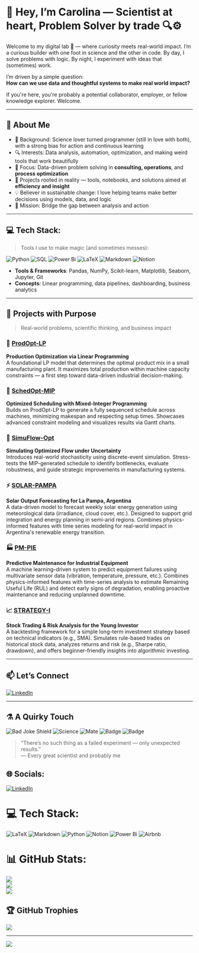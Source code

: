# 👋 Hey, I’m Carolina — Scientist at heart, Problem Solver by trade 🔍⚙️

Welcome to my digital lab 🧬  — where curiosity meets real-world impact.
I’m a curious builder with one foot in science and the other in code.
By day, I solve problems with logic. By night, I experiment with ideas that (sometimes) work.  

I’m driven by a simple question:  
**How can we use data and thoughtful systems to make real world impact?**

If you're here, you're probably a potential collaborator, employer, or fellow knowledge explorer. Welcome.

---

## 🔬 About Me

- 🧠 Background: Science lover turned programmer (still in love with both), with a strong bias for action and continuous learning
- 🔍 Interests: Data analysis, automation, optimization, and making weird tools that work beautifully
- 💼 Focus: Data-driven problem solving in **consulting, operations**, and **process optimization**
- 🧰 Projects rooted in reality — tools, notebooks, and solutions aimed at **efficiency and insight**
- 💡 Believer in sustainable change: I love helping teams make better decisions using models, data, and logic
- 🎯 Mission: Bridge the gap between analysis and action

---

## 💻 Tech Stack:
> Tools I use to make magic (and sometimes messes):
>
![Python](https://img.shields.io/badge/python-3670A0?style=for-the-badge&logo=python&logoColor=ffdd54)
![SQL](https://img.shields.io/badge/SQL-025E8C?style=for-the-badge&logo=postgresql&logoColor=white)
![Power Bi](https://img.shields.io/badge/power_bi-F2C811?style=for-the-badge&logo=powerbi&logoColor=black)
![LaTeX](https://img.shields.io/badge/latex-%23008080.svg?style=for-the-badge&logo=latex&logoColor=white)
![Markdown](https://img.shields.io/badge/markdown-%23000000.svg?style=for-the-badge&logo=markdown&logoColor=white)
![Notion](https://img.shields.io/badge/Notion-%23000000.svg?style=for-the-badge&logo=notion&logoColor=white)
> 
- **Tools & Frameworks**: Pandas, NumPy, Scikit-learn, Matplotlib, Seaborn, Jupyter, Git
- **Concepts**: Linear programming, data pipelines, dashboarding, business analytics

---

## 🧪 Projects with Purpose

> Real-world problems, scientific thinking, and business impact

### 🥚 [ProdOpt-LP](https://github.com/coraline-github/ProdOpt-LP)
**Production Optimization via Linear Programming**  
A foundational LP model that determines the optimal product mix in a small manufacturing plant. It maximizes total production within machine capacity constraints — a first step toward data-driven industrial decision-making.

### 🐣 [SchedOpt-MIP](https://github.com/coraline-github/SchedOpt-MIP)
**Optimized Scheduling with Mixed-Integer Programming**  
Builds on ProdOpt-LP to generate a fully sequenced schedule across machines, minimizing makespan and respecting setup times. Showcases advanced constraint modeling and visualizes results via Gantt charts.

### 🐥 [SimuFlow-Opt](https://github.com/coraline-github/SimuFlow-Opt)
**Simulating Optimized Flow under Uncertainty**  
Introduces real-world stochasticity using discrete-event simulation. Stress-tests the MIP-generated schedule to identify bottlenecks, evaluate robustness, and guide strategic improvements in manufacturing systems.

### ⚡ [SOLAR-PAMPA](https://github.com/YOUR_USERNAME/SOLAR-PAMPA)
**Solar Output Forecasting for La Pampa, Argentina**  
A data-driven model to forecast weekly solar energy generation using meteorological data (irradiance, cloud cover, etc.). Designed to support grid integration and energy planning in semi-arid regions. Combines physics-informed features with time series modeling for real-world impact in Argentina's renewable energy transition.

### 🏭 [PM-PIE](https://github.com/YOUR_USERNAME/PM-PIE)
**Predictive Maintenance for Industrial Equipment**  
A machine learning–driven system to predict equipment failures using multivariate sensor data (vibration, temperature, pressure, etc.). Combines physics-informed features with time-series analysis to estimate Remaining Useful Life (RUL) and detect early signs of degradation, enabling proactive maintenance and reducing unplanned downtime.

### 📈 [STRATEGY-I](https://github.com/YOUR_USERNAME/STRATEGY-I)
**Stock Trading & Risk Analysis for the Young Investor**  
A backtesting framework for a simple long-term investment strategy based on technical indicators (e.g., SMA). Simulates rule-based trades on historical stock data, analyzes returns and risk (e.g., Sharpe ratio, drawdown), and offers beginner-friendly insights into algorithmic investing.


---

## 📫 Let’s Connect

[![LinkedIn](https://img.shields.io/badge/LinkedIn-%230077B5?style=flat&logo=linkedin&logoColor=white)](https://linkedin.com/in/carolina-belen-castedo-239565230)

---

## ⚗️ A Quirky Touch

![Bad Joke Shield](https://img.shields.io/badge/Commit%20Messages-80%25%20Sarcasm-orange)
![Science](https://img.shields.io/badge/Lab%20Mood-Chaotic%20Neutral-yellow)
![Mate](https://img.shields.io/badge/Mate-Always-green)
![Badge](https://img.shields.io/badge/Reasoning-Powered%20by%20Caffeine-brown)
![Badge](https://img.shields.io/badge/Impact-%E2%88%9E-blue)

> “There’s no such thing as a failed experiment — only unexpected results.”  
> — Every great scientist and probably me

<!--
**Coraline-github/Coraline-github** is a ✨ _special_ ✨ repository because its `README.md` (this file) appears on your GitHub profile.

Here are some ideas to get you started:

- 🔭 I’m currently working on ...
- 🌱 I’m currently learning ...
- 👯 I’m looking to collaborate on ...
- 🤔 I’m looking for help with ...
- 💬 Ask me about ...
- 📫 How to reach me: ...
- 😄 Pronouns: ...
- ⚡ Fun fact: ...
-->


## 🌐 Socials:
[![LinkedIn](https://img.shields.io/badge/LinkedIn-%230077B5.svg?logo=linkedin&logoColor=white)](https://linkedin.com/in/https://www.linkedin.com/in/carolina-belen-castedo-239565230/) 

# 💻 Tech Stack:
![LaTeX](https://img.shields.io/badge/latex-%23008080.svg?style=for-the-badge&logo=latex&logoColor=white) ![Markdown](https://img.shields.io/badge/markdown-%23000000.svg?style=for-the-badge&logo=markdown&logoColor=white) ![Python](https://img.shields.io/badge/python-3670A0?style=for-the-badge&logo=python&logoColor=ffdd54) ![Notion](https://img.shields.io/badge/Notion-%23000000.svg?style=for-the-badge&logo=notion&logoColor=white) ![Power Bi](https://img.shields.io/badge/power_bi-F2C811?style=for-the-badge&logo=powerbi&logoColor=black) ![Airbnb](https://img.shields.io/badge/Airbnb-%23ff5a5f.svg?style=for-the-badge&logo=Airbnb&logoColor=white)
# 📊 GitHub Stats:
![](https://github-readme-stats.vercel.app/api?username=coraline-github&theme=dark&hide_border=false&include_all_commits=false&count_private=false)<br/>
![](https://nirzak-streak-stats.vercel.app/?user=coraline-github&theme=dark&hide_border=false)<br/>
![](https://github-readme-stats.vercel.app/api/top-langs/?username=coraline-github&theme=dark&hide_border=false&include_all_commits=false&count_private=false&layout=compact)

## 🏆 GitHub Trophies
![](https://github-profile-trophy.vercel.app/?username=coraline-github&theme=cobalt&no-frame=false&no-bg=false&margin-w=4)

---
[![](https://visitcount.itsvg.in/api?id=coraline-github&icon=6&color=1)](https://visitcount.itsvg.in)

<!-- Proudly created with GPRM ( https://gprm.itsvg.in ) -->
